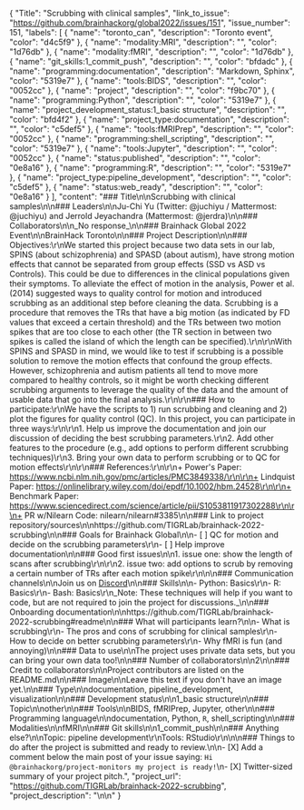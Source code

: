{
  "Title": "Scrubbing with clinical samples",
  "link_to_issue": "https://github.com/brainhackorg/global2022/issues/151",
  "issue_number": 151,
  "labels": [
    {
      "name": "toronto_can",
      "description": "Toronto event",
      "color": "d4c5f9"
    },
    {
      "name": "modality:MRI",
      "description": "",
      "color": "1d76db"
    },
    {
      "name": "modality:fMRI",
      "description": "",
      "color": "1d76db"
    },
    {
      "name": "git_skills:1_commit_push",
      "description": "",
      "color": "bfdadc"
    },
    {
      "name": "programming:documentation",
      "description": "Markdown, Sphinx",
      "color": "5319e7"
    },
    {
      "name": "tools:BIDS",
      "description": "",
      "color": "0052cc"
    },
    {
      "name": "project",
      "description": "",
      "color": "f9bc70"
    },
    {
      "name": "programming:Python",
      "description": "",
      "color": "5319e7"
    },
    {
      "name": "project_development_status:1_basic structure",
      "description": "",
      "color": "bfd4f2"
    },
    {
      "name": "project_type:documentation",
      "description": "",
      "color": "c5def5"
    },
    {
      "name": "tools:fMRIPrep",
      "description": "",
      "color": "0052cc"
    },
    {
      "name": "programming:shell_scripting",
      "description": "",
      "color": "5319e7"
    },
    {
      "name": "tools:Jupyter",
      "description": "",
      "color": "0052cc"
    },
    {
      "name": "status:published",
      "description": "",
      "color": "0e8a16"
    },
    {
      "name": "programming:R",
      "description": "",
      "color": "5319e7"
    },
    {
      "name": "project_type:pipeline_development",
      "description": "",
      "color": "c5def5"
    },
    {
      "name": "status:web_ready",
      "description": "",
      "color": "0e8a16"
    }
  ],
  "content": "### Title\n\nScrubbing with clinical samples\n\n### Leaders\n\nJu-Chi Yu (Twitter: @juchiyu / Mattermost: @juchiyu) and Jerrold Jeyachandra (Mattermost: @jerdra)\n\n### Collaborators\n\n_No response_\n\n### Brainhack Global 2022 Event\n\nBrainHack Toronto\n\n### Project Description\n\n### Objectives:\r\nWe started this project because two data sets in our lab, SPINS (about schizophrenia) and SPASD (about autism), have strong motion effects that cannot be separated from group effects (SSD vs ASD vs Controls). This could be due to differences in the clinical populations given their symptoms. To alleviate the effect of motion in the analysis, Power et al. (2014) suggested ways to quality control for motion and introduced scrubbing as an additional step before cleaning the data. Scrubbing is a procedure that removes the TRs that have a big motion (as indicated by FD values that exceed a certain threshold) and the TRs between two motion spikes that are too close to each other (the TR section in between two spikes is called the island of which the length can be specified).\r\n\r\nWith SPINS and SPASD in mind, we would like to test if scrubbing is a possible solution to remove the motion effects that confound the group effects. However, schizophrenia and autism patients all tend to move more compared to healthy controls, so it might be worth checking different scrubbing arguments to leverage the quality of the data and the amount of usable data that go into the final analysis.\r\n\r\n### How to participate:\r\nWe have the scripts to 1) run scrubbing and cleaning and 2) plot the figures for quality control (QC). In this project, you can participate in three ways:\r\n\r\n1. Help us improve the documentation and join our discussion of deciding the best scrubbing parameters.\r\n2. Add other features to the procedure (e.g., add options to perform different scrubbing techniques)\r\n3. Bring your own data to perform scrubbing or to QC for motion effects\r\n\r\n### References:\r\n\r\n+ Power's Paper: https://www.ncbi.nlm.nih.gov/pmc/articles/PMC3849338/\r\n\r\n+ Lindquist Paper: https://onlinelibrary.wiley.com/doi/epdf/10.1002/hbm.24528\r\n\r\n+ Benchmark Paper: https://www.sciencedirect.com/science/article/pii/S1053811917302288\r\n\r\n+ PR w/Nilearn Code: nilearn/nilearn#3385\n\n### Link to project repository/sources\n\nhttps://github.com/TIGRLab/brainhack-2022-scrubbing\n\n### Goals for Brainhack Global\n\n- [ ] QC for motion and decide on the scrubbing parameters\r\n- [ ] Help improve documentation\n\n### Good first issues\n\n1. issue one: show the length of scans after scrubbing\r\n\r\n2. issue two: add options to scrub by removing a certain number of TRs after each motion spike\r\n\n\n### Communication channels\n\nJoin us on [Discord](https://discord.gg/HC7fumm79B)\n\n### Skills\n\n- Python: Basics\r\n- R: Basics\r\n- Bash: Basics\r\n_Note: These techniques will help if you want to code, but are not required to join the project for discussions._\n\n### Onboarding documentation\n\nhttps://github.com/TIGRLab/brainhack-2022-scrubbing#readme\n\n### What will participants learn?\n\n- What is scrubbing\r\n- The pros and cons of scrubbing for clinical samples\r\n- How to decide on better scrubbing parameters\r\n- Why fMRI is fun (and annoying)\n\n### Data to use\n\nThe project uses private data sets, but you can bring your own data too!\n\n### Number of collaborators\n\n2\n\n### Credit to collaborators\n\nProject contributors are listed on the README.md\n\n### Image\n\nLeave this text if you don't have an image yet.\n\n### Type\n\ndocumentation, pipeline_development, visualization\n\n### Development status\n\n1_basic structure\n\n### Topic\n\nother\n\n### Tools\n\nBIDS, fMRIPrep, Jupyter, other\n\n### Programming language\n\ndocumentation, Python, `R`, shell_scripting\n\n### Modalities\n\nfMRI\n\n### Git skills\n\n1_commit_push\n\n### Anything else?\n\nTopic: pipeline development\r\nTools: RStudio\r\n\n\n### Things to do after the project is submitted and ready to review.\n\n- [X] Add a comment below the main post of your issue saying: `Hi @brainhackorg/project-monitors my project is ready!`\n- [X] Twitter-sized summary of your project pitch.",
  "project_url": "https://github.com/TIGRLab/brainhack-2022-scrubbing",
  "project_description": "\n\n"
}